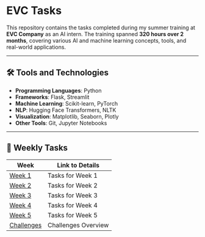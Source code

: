 # EVC Tasks

This repository contains the tasks completed during my summer training at **EVC Company** as an AI intern. The training spanned **320 hours over 2 months**, covering various AI and machine learning concepts, tools, and real-world applications.

---

## 🛠 Tools and Technologies

- **Programming Languages**: Python  
- **Frameworks**: Flask, Streamlit  
- **Machine Learning**: Scikit-learn, PyTorch  
- **NLP**: Hugging Face Transformers, NLTK  
- **Visualization**: Matplotlib, Seaborn, Plotly  
- **Other Tools**: Git, Jupyter Notebooks

---

## 📅 Weekly Tasks

| Week          | Link to Details        |
|---------------|-------------------------|
| [Week 1](#Week1) | Tasks for Week 1      |
| [Week 2](#week-2) | Tasks for Week 2      |
| [Week 3](#week-3) | Tasks for Week 3      |
| [Week 4](#week-4) | Tasks for Week 4      |
| [Week 5](#week-5) | Tasks for Week 5      |
| [Challenges](#challenges) | Challenges Overview |
